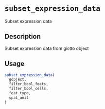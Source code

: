 # `subset_expression_data`

Subset expression data


## Description

Subset expression data from giotto object


## Usage

```r
subset_expression_data(
  gobject,
  filter_bool_feats,
  filter_bool_cells,
  feat_type,
  spat_unit
)
```



